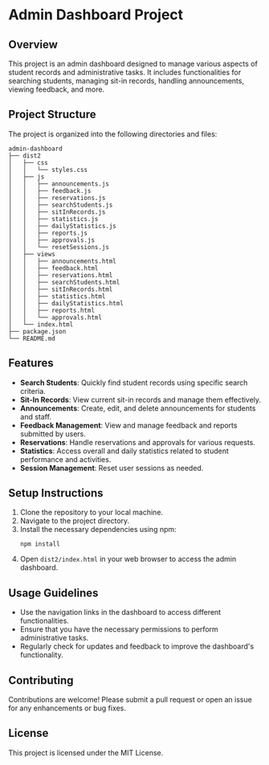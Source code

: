 # Admin Dashboard Project

## Overview
This project is an admin dashboard designed to manage various aspects of student records and administrative tasks. It includes functionalities for searching students, managing sit-in records, handling announcements, viewing feedback, and more.

## Project Structure
The project is organized into the following directories and files:

```
admin-dashboard
├── dist2
│   ├── css
│   │   └── styles.css
│   ├── js
│   │   ├── announcements.js
│   │   ├── feedback.js
│   │   ├── reservations.js
│   │   ├── searchStudents.js
│   │   ├── sitInRecords.js
│   │   ├── statistics.js
│   │   ├── dailyStatistics.js
│   │   ├── reports.js
│   │   ├── approvals.js
│   │   └── resetSessions.js
│   ├── views
│   │   ├── announcements.html
│   │   ├── feedback.html
│   │   ├── reservations.html
│   │   ├── searchStudents.html
│   │   ├── sitInRecords.html
│   │   ├── statistics.html
│   │   ├── dailyStatistics.html
│   │   ├── reports.html
│   │   └── approvals.html
│   └── index.html
├── package.json
└── README.md
```

## Features
- **Search Students**: Quickly find student records using specific search criteria.
- **Sit-In Records**: View current sit-in records and manage them effectively.
- **Announcements**: Create, edit, and delete announcements for students and staff.
- **Feedback Management**: View and manage feedback and reports submitted by users.
- **Reservations**: Handle reservations and approvals for various requests.
- **Statistics**: Access overall and daily statistics related to student performance and activities.
- **Session Management**: Reset user sessions as needed.

## Setup Instructions
1. Clone the repository to your local machine.
2. Navigate to the project directory.
3. Install the necessary dependencies using npm:
   ```
   npm install
   ```
4. Open `dist2/index.html` in your web browser to access the admin dashboard.

## Usage Guidelines
- Use the navigation links in the dashboard to access different functionalities.
- Ensure that you have the necessary permissions to perform administrative tasks.
- Regularly check for updates and feedback to improve the dashboard's functionality.

## Contributing
Contributions are welcome! Please submit a pull request or open an issue for any enhancements or bug fixes.

## License
This project is licensed under the MIT License.